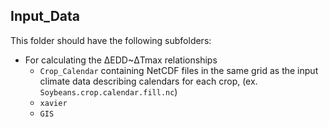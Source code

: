 ## Input_Data

This folder should have the following subfolders:

* For calculating the ΔEDD~ΔTmax relationships
    * `Crop_Calendar` containing NetCDF files in the same grid as the input climate data describing calendars for each crop, (ex. `Soybeans.crop.calendar.fill.nc`) 
    * `xavier`
    * `GIS`
